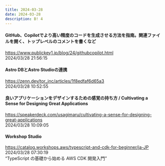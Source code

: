 ```yaml
---
title: 2024-03-28
date: 2024-03-28
description: B! 4
---
```


#### GitHub、Copilotでより高い精度のコードを生成させる方法を指南。関連ファイルを開く、トップレベルのコメントを書くなど
https://www.publickey1.jp/blog/24/githubcopilot.html<br>
2024/03/28 21:56:15<br>


#### Astro DBとAstro Studioの連携
https://zenn.dev/tor_inc/articles/1f8edfaf6d65a3<br>
2024/03/28 10:52:55<br>


#### 良いアプリケーションをデザインするための感覚の持ち方 / Cultivating a Sense for Designing Great Applications
https://speakerdeck.com/usagimaru/cultivating-a-sense-for-designing-great-applications<br>
2024/03/28 10:09:05<br>


#### Workshop Studio
https://catalog.workshops.aws/typescript-and-cdk-for-beginner/ja-JP<br>
2024/03/28 07:30:19<br>
“TypeScript の基礎から始める AWS CDK 開発入門”


